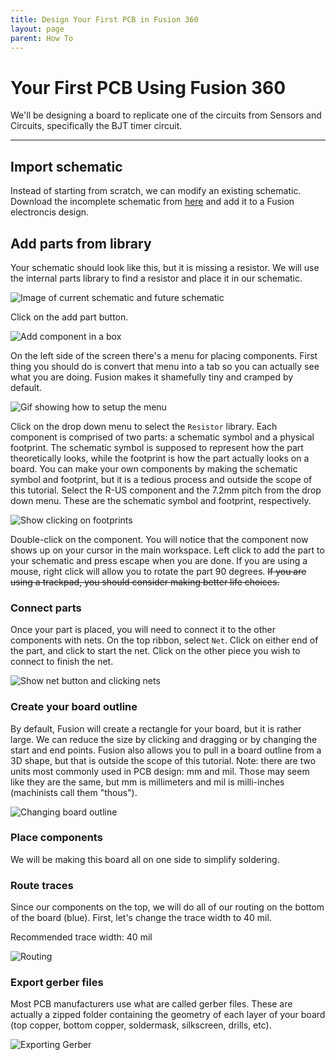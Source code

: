 ```yaml
---
title: Design Your First PCB in Fusion 360
layout: page
parent: How To
---
```


# Your First PCB Using Fusion 360

We'll be designing a board to replicate one of the circuits from Sensors and Circuits, specifically the BJT timer circuit.

---

## Import schematic

Instead of starting from scratch, we can modify an existing schematic. Download the incomplete schematic from <a href="/assets/how_to/first_pcb/incomplete.sch" download>here</a> and add it to a Fusion electroncis design.

## Add parts from library

Your schematic should look like this, but it is missing a resistor. We will use the internal parts library to find a resistor and place it in our schematic.

![Image of current schematic and future schematic](/assets/how_to/first_pcb/schematic.svg)

Click on the add part button.

![Add component in a box](/assets/how_to/first_pcb/net_location.svg)

On the left side of the screen there's a menu for placing components. First thing you should do is convert that menu into a tab so you can actually see what you are doing. Fusion makes it shamefully tiny and cramped by default.

![Gif showing how to setup the menu](/assets/how_to/first_pcb/setup_menu.gif)

Click on the drop down menu to select the `Resistor` library. Each component is comprised of two parts: a schematic symbol and a physical footprint. The schematic symbol is supposed to represent how the part theoretically looks, while the footprint is how the part actually looks on a board. You can make your own components by making the schematic symbol and footprint, but it is a tedious process and outside the scope of this tutorial. Select the R-US component and the 7.2mm pitch from the drop down menu. These are the schematic symbol and footprint, respectively.

![Show clicking on footprints](/assets/how_to/first_pcb/click_footprints.gif)

Double-click on the component. You will notice that the component now shows up on your cursor in the main workspace. Left click to add the part to your schematic and press escape when you are done. If you are using a mouse, right click will allow you to rotate the part 90 degrees. ~~If you are using a trackpad, you should consider making better life choices.~~

### Connect parts

Once your part is placed, you will need to connect it to the other components with nets. On the top ribbon, select `Net`. Click on either end of the part, and click to start the net. Click on the other piece you wish to connect to finish the net.

![Show net button and clicking nets](/assets/how_to/first_pcb/clicking_nets.gif)

### Create your board outline

By default, Fusion will create a rectangle for your board, but it is rather large. We can reduce the size by clicking and dragging or by changing the start and end points. Fusion also allows you to pull in a board outline from a 3D shape, but that is outside the scope of this tutorial. Note: there are two units most commonly used in PCB design: mm and mil. Those may seem like they are the same, but mm is millimeters and mil is milli-inches (machinists call them "thous").

![Changing board outline](/assets/how_to/first_pcb/change_board_outline.gif)

### Place components

We will be making this board all on one side to simplify soldering.

### Route traces

Since our components on the top, we will do all of our routing on the bottom of the board (blue). First, let's change the trace width to 40 mil.

Recommended trace width: 40 mil

![Routing](/assets/how_to/first_pcb/bottom_routing.gif)

### Export gerber files

Most PCB manufacturers use what are called gerber files. These are actually a zipped folder containing the geometry of each layer of your board (top copper, bottom copper, soldermask, silkscreen, drills, etc).

![Exporting Gerber](/assets/how_to/first_pcb/save_gerber.gif)
